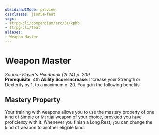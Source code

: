 ```yaml
---
obsidianUIMode: preview
cssclasses: json5e-feat
tags:
- ttrpg-cli/compendium/src/5e/xphb
- ttrpg-cli/feat
aliases:
- Weapon Master
---
```

# Weapon Master
*Source: Player's Handbook (2024) p. 209*  
**Prerequisite**: 4th
**Ability Score Increase**: Increase your Strength or Dexterity by 1, to a maximum of 20.
You gain the following benefits.

## Mastery Property

Your training with weapons allows you to use the mastery property of one kind of Simple or Martial weapon of your choice, provided you have proficiency with it. Whenever you finish a Long Rest, you can change the kind of weapon to another eligible kind.